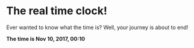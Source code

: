 # The real time clock!

Ever wanted to know what the time is? Well, your journey is about to end!

**The time is Nov 10, 2017, 00:10**